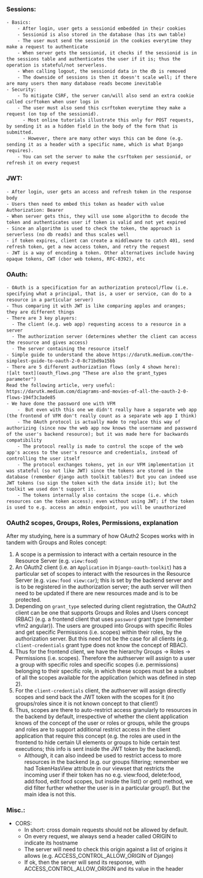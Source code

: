 ### Sessions:
    - Basics: 
        - After login, user gets a sessionid embedded in their cookies 
        - Sessionid is also stored in the database (has its own table)
        - The user must send the sessionid in the cookies everytime they make a request to authenticate
        - When server gets the sessionid, it checks if the sessionid is in the sessions table and authenticates the user if it is; thus the operation is stateful/not serverless.
        - When calling logout, the sessionid data in the db is removed
        - The downside of sessions is then it doesn't scale well; if there are many users then many database reads become inevitable
    - Security:
        - To mitigate CSRF, the server can/will also send an extra cookie called csrftoken when user logs in
        - The user must also send this csrftoken everytime they make a request (on top of the sessionid). 
          - Most online tutorials illustrate this only for POST requests, by sending it as a hidden field in the body of the form that is submitted. 
          - However, there are many other ways this can be done (e.g. sending it as a header with a specific name, which is what Django requires).
        - You can set the server to make the csrftoken per sessionid, or refresh it on every request
### JWT:
    - After login, user gets an access and refresh token in the response body
    - Users then need to embed this token as header with value Authorization: Bearer
    - When server gets this, they will use some algorithm to decode the token and authenticates user if token is valid and not yet expired  
    - Since an algorithm is used to check the token, the approach is serverless (no db reads) and thus scales well
    - if token expires, client can create a middleware to catch 401, send refresh token, get a new access token, and retry the request
    - JWT is a way of encoding a token. Other alternatives include having opaque tokens, CWT (cbor web tokens, RFC-8392), etc                       

### OAuth:
    - OAuth is a specification for an authorization protocol/flow (i.e. specifying what a principal, that is, a user or service, can do to a resource in a particular server)
    - Thus comparing it with JWT is like comparing apples and oranges; they are different things
    - There are 3 key players:
      - The client (e.g. web app) requesting access to a resource in a server
      - The authorization server (determines whether the client can access the resource and gives access)
      - The server containing the resource itself
    - Simple guide to understand the above https://darutk.medium.com/the-simplest-guide-to-oauth-2-0-8c71bd9a15bb
    - There are 5 different authorization flows (only 4 shown here):
    ![alt text](oauth_flows.png "These are also the grant_types parameter")
    Read the following article, very useful: https://darutk.medium.com/diagrams-and-movies-of-all-the-oauth-2-0-flows-194f3c3ade85
    - We have done the password one with VFM
        -  But even with this one we didn't really have a separate web app (the frontend of VFM don't really count as a separate web app I think)
        - The OAuth protocol is actually made to replace this way of authorizing (since now the web app now knows the username and password of the user's backend resource); but it was made here for backwards compatibility
        - The protocol really is made to control the scope of the web app's access to the user's resource and credentials, instead of controlling the user itself
        - The protocol exchanges tokens, yet in our VFM implementation it was stateful (so not like JWT) since the tokens are stored in the database (remember django auth toolkit tables?) But you can indeed use JWT tokens (so sign the token with the data inside it); but the toolkit we used don't support it.
        - The tokens internally also contains the scope (i.e. which resources can the token access); even without using JWT; if the token is used to e.g. access an admin endpoint, you will be unauthorized

### OAuth2 scopes, Groups, Roles, Permissions, explanation

After my studying, here is a summary of how OAuth2 Scopes works with in tandem with Groups and Roles concept:
1. A scope is a permission to interact with a certain resource in the Resource Server (e.g. `view:food`)
2. An OAuth2 client (i.e. an `Application` in `Django-oauth-toolkit`) has a particular set of scopes to interact with
   the resources in the Resource Server (e.g. `view:food view:car`); this is set by the backend server and is to be registered in the authorization server; the auth server will then need to be updated if there are new resources made and is to be protected.
3. Depending on `grant_type` selected during client registration, the OAuth2 client can be one that supports Groups and Roles and Users concept (RBAC)
   (e.g. a frontend client that uses `password` grant type (remember vfm2 angular)). The users are grouped into Groups with specific Roles
   and get specific Permissions (i.e. scopes) within their roles, by the authorization server. But this need not be the case for all clients (e.g. `client-credentials` grant type does
   not know the concept of RBAC).
3. Thus for the frontend client, we have the hierarchy Groups -> Roles -> Permissions (i.e. scopes). Therefore the authserver will assign to a user a group with specific roles and specific scopes (i.e. permissions) belonging to their specific role, in which these
   scopes must be a subset of all the scopes available for the application (which was defined in step 2).
4. For the `client-credentials` client, the authserver will assign directly scopes and send back the JWT token with the scopes for it (no groups/roles since it is not known concept to that client!)
5. Thus, scopes are there to auto-restrict access granularly to resources in the backend by default, irrespective of whether the client application knows of the concept of the user or roles or groups, while the groups and roles are to support additional restrict access in the client application that require this concept (e.g. the roles are used in the frontend to hide certain UI elements or groups to hide certain test executions; this info is sent inside the JWT token by the backend).
   - Although, it can also indeed be used to restrict access to more resources in the backend (e.g. our groups filtering; remember we had TokenHasView attribute in our viewset that restricts the incoming user if their token has no e.g. view:food, delete:food, add:food, edit:food scopes, but inside the list() or get() method, we did filter further whether the user is in a particular group!). But the main idea is not this.

### Misc.:
  - CORS:
    - In short: cross domain requests should not be allowed by default.
    - On every request, we always send a header called ORIGIN to indicate its hostname
    - The server will need to check this origin against a list of origins it allows (e.g. ACCESS_CONTROL_ALLOW_ORIGIN of Django)
    - If ok, then the server will send its response, with ACCESS_CONTROL_ALLOW_ORIGIN and its value in the header
